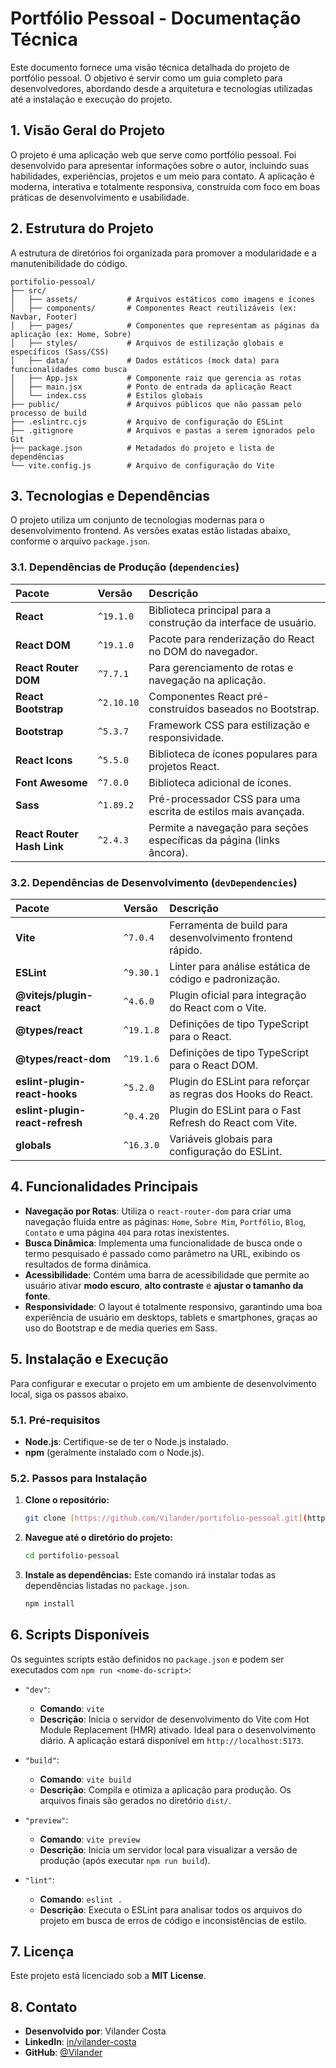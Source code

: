 # Portfólio Pessoal - Documentação Técnica

Este documento fornece uma visão técnica detalhada do projeto de portfólio pessoal. O objetivo é servir como um guia completo para desenvolvedores, abordando desde a arquitetura e tecnologias utilizadas até a instalação e execução do projeto.

## 1. Visão Geral do Projeto

O projeto é uma aplicação web que serve como portfólio pessoal. Foi desenvolvido para apresentar informações sobre o autor, incluindo suas habilidades, experiências, projetos e um meio para contato. A aplicação é moderna, interativa e totalmente responsiva, construída com foco em boas práticas de desenvolvimento e usabilidade.

## 2. Estrutura do Projeto

A estrutura de diretórios foi organizada para promover a modularidade e a manutenibilidade do código.

```
portifolio-pessoal/
├── src/
│   ├── assets/           # Arquivos estáticos como imagens e ícones
│   ├── components/       # Componentes React reutilizáveis (ex: Navbar, Footer)
│   ├── pages/            # Componentes que representam as páginas da aplicação (ex: Home, Sobre)
│   ├── styles/           # Arquivos de estilização globais e específicos (Sass/CSS)
│   ├── data/             # Dados estáticos (mock data) para funcionalidades como busca
│   ├── App.jsx           # Componente raiz que gerencia as rotas
│   ├── main.jsx          # Ponto de entrada da aplicação React
│   └── index.css         # Estilos globais
├── public/               # Arquivos públicos que não passam pelo processo de build
├── .eslintrc.cjs         # Arquivo de configuração do ESLint
├── .gitignore            # Arquivos e pastas a serem ignorados pelo Git
├── package.json          # Metadados do projeto e lista de dependências
└── vite.config.js        # Arquivo de configuração do Vite
```
## 3. Tecnologias e Dependências

O projeto utiliza um conjunto de tecnologias modernas para o desenvolvimento frontend. As versões exatas estão listadas abaixo, conforme o arquivo `package.json`.

### 3.1. Dependências de Produção (`dependencies`)

| Pacote | Versão | Descrição |
| :--- | :--- | :--- |
| **React** | `^19.1.0` | Biblioteca principal para a construção da interface de usuário. |
| **React DOM** | `^19.1.0` | Pacote para renderização do React no DOM do navegador. |
| **React Router DOM** | `^7.7.1` | Para gerenciamento de rotas e navegação na aplicação. |
| **React Bootstrap** | `^2.10.10` | Componentes React pré-construídos baseados no Bootstrap. |
| **Bootstrap** | `^5.3.7` | Framework CSS para estilização e responsividade. |
| **React Icons** | `^5.5.0` | Biblioteca de ícones populares para projetos React. |
| **Font Awesome** | `^7.0.0` | Biblioteca adicional de ícones. |
| **Sass** | `^1.89.2` | Pré-processador CSS para uma escrita de estilos mais avançada. |
| **React Router Hash Link**| `^2.4.3` | Permite a navegação para seções específicas da página (links âncora). |

### 3.2. Dependências de Desenvolvimento (`devDependencies`)

| Pacote | Versão | Descrição |
| :--- | :--- | :--- |
| **Vite** | `^7.0.4` | Ferramenta de build para desenvolvimento frontend rápido. |
| **ESLint** | `^9.30.1` | Linter para análise estática de código e padronização. |
| **@vitejs/plugin-react** | `^4.6.0` | Plugin oficial para integração do React com o Vite. |
| **@types/react** | `^19.1.8` | Definições de tipo TypeScript para o React. |
| **@types/react-dom** | `^19.1.6` | Definições de tipo TypeScript para o React DOM. |
| **eslint-plugin-react-hooks**| `^5.2.0` | Plugin do ESLint para reforçar as regras dos Hooks do React. |
| **eslint-plugin-react-refresh**|`^0.4.20` | Plugin do ESLint para o Fast Refresh do React com Vite. |
| **globals** | `^16.3.0` | Variáveis globais para configuração do ESLint. |

## 4. Funcionalidades Principais

* **Navegação por Rotas**: Utiliza o `react-router-dom` para criar uma navegação fluida entre as páginas: `Home`, `Sobre Mim`, `Portfólio`, `Blog`, `Contato` e uma página `404` para rotas inexistentes.
* **Busca Dinâmica**: Implementa uma funcionalidade de busca onde o termo pesquisado é passado como parâmetro na URL, exibindo os resultados de forma dinâmica.
* **Acessibilidade**: Contém uma barra de acessibilidade que permite ao usuário ativar **modo escuro**, **alto contraste** e **ajustar o tamanho da fonte**.
* **Responsividade**: O layout é totalmente responsivo, garantindo uma boa experiência de usuário em desktops, tablets e smartphones, graças ao uso do Bootstrap e de media queries em Sass.

## 5. Instalação e Execução

Para configurar e executar o projeto em um ambiente de desenvolvimento local, siga os passos abaixo.

### 5.1. Pré-requisitos

* **Node.js**: Certifique-se de ter o Node.js instalado.
* **npm** (geralmente instalado com o Node.js).

### 5.2. Passos para Instalação

1.  **Clone o repositório:**
    ```sh
    git clone [https://github.com/Vilander/portifolio-pessoal.git](https://github.com/Vilander/portifolio-pessoal.git)
    ```

2.  **Navegue até o diretório do projeto:**
    ```sh
    cd portifolio-pessoal
    ```

3.  **Instale as dependências:**
    Este comando irá instalar todas as dependências listadas no `package.json`.
    ```sh
    npm install
    ```

## 6. Scripts Disponíveis

Os seguintes scripts estão definidos no `package.json` e podem ser executados com `npm run <nome-do-script>`:

* `"dev"`:
    * **Comando**: `vite`
    * **Descrição**: Inicia o servidor de desenvolvimento do Vite com Hot Module Replacement (HMR) ativado. Ideal para o desenvolvimento diário. A aplicação estará disponível em `http://localhost:5173`.

* `"build"`:
    * **Comando**: `vite build`
    * **Descrição**: Compila e otimiza a aplicação para produção. Os arquivos finais são gerados no diretório `dist/`.

* `"preview"`:
    * **Comando**: `vite preview`
    * **Descrição**: Inicia um servidor local para visualizar a versão de produção (após executar `npm run build`).

* `"lint"`:
    * **Comando**: `eslint .`
    * **Descrição**: Executa o ESLint para analisar todos os arquivos do projeto em busca de erros de código e inconsistências de estilo.

## 7. Licença

Este projeto está licenciado sob a **MIT License**.

## 8. Contato

* **Desenvolvido por**: Vilander Costa
* **LinkedIn**: [in/vilander-costa](https://www.linkedin.com/in/vilander-costa/)
* **GitHub**: [@Vilander](https://github.com/Vilander)